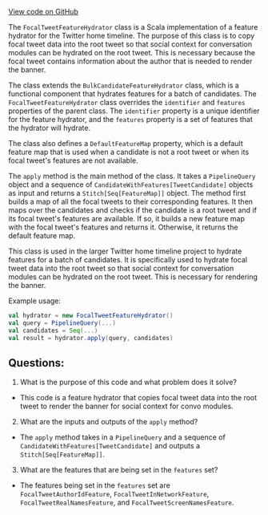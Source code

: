 [View code on GitHub](https://github.com/misbahsy/the-algorithm/home-mixer/server/src/main/scala/com/twitter/home_mixer/functional_component/feature_hydrator/FocalTweetFeatureHydrator.scala)

The `FocalTweetFeatureHydrator` class is a Scala implementation of a feature hydrator for the Twitter home timeline. The purpose of this class is to copy focal tweet data into the root tweet so that social context for conversation modules can be hydrated on the root tweet. This is necessary because the focal tweet contains information about the author that is needed to render the banner. 

The class extends the `BulkCandidateFeatureHydrator` class, which is a functional component that hydrates features for a batch of candidates. The `FocalTweetFeatureHydrator` class overrides the `identifier` and `features` properties of the parent class. The `identifier` property is a unique identifier for the feature hydrator, and the `features` property is a set of features that the hydrator will hydrate. 

The class also defines a `DefaultFeatureMap` property, which is a default feature map that is used when a candidate is not a root tweet or when its focal tweet's features are not available. 

The `apply` method is the main method of the class. It takes a `PipelineQuery` object and a sequence of `CandidateWithFeatures[TweetCandidate]` objects as input and returns a `Stitch[Seq[FeatureMap]]` object. The method first builds a map of all the focal tweets to their corresponding features. It then maps over the candidates and checks if the candidate is a root tweet and if its focal tweet's features are available. If so, it builds a new feature map with the focal tweet's features and returns it. Otherwise, it returns the default feature map. 

This class is used in the larger Twitter home timeline project to hydrate features for a batch of candidates. It is specifically used to hydrate focal tweet data into the root tweet so that social context for conversation modules can be hydrated on the root tweet. This is necessary for rendering the banner. 

Example usage:

```scala
val hydrator = new FocalTweetFeatureHydrator()
val query = PipelineQuery(...)
val candidates = Seq(...)
val result = hydrator.apply(query, candidates)
```
## Questions: 
 1. What is the purpose of this code and what problem does it solve? 
- This code is a feature hydrator that copies focal tweet data into the root tweet to render the banner for social context for convo modules.

2. What are the inputs and outputs of the `apply` method? 
- The `apply` method takes in a `PipelineQuery` and a sequence of `CandidateWithFeatures[TweetCandidate]` and outputs a `Stitch[Seq[FeatureMap]]`.

3. What are the features that are being set in the `features` set? 
- The features being set in the `features` set are `FocalTweetAuthorIdFeature`, `FocalTweetInNetworkFeature`, `FocalTweetRealNamesFeature`, and `FocalTweetScreenNamesFeature`.